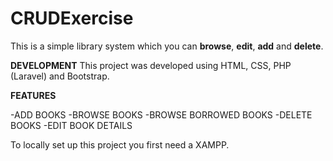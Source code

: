 # CRUDExercise

This is a simple library system which you can **browse**, **edit**, **add** and **delete**. 

**DEVELOPMENT**
This project was developed using HTML, CSS, PHP (Laravel) and Bootstrap.


**FEATURES**

-ADD BOOKS
-BROWSE BOOKS
-BROWSE BORROWED BOOKS
-DELETE BOOKS
-EDIT BOOK DETAILS

To locally set up this project you first need a XAMPP.
